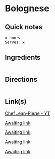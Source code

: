 # Bolognese

## Quick notes 
```
x hours
Serves: x
```

## Ingredients
```

```


## Directions
```

```


## Link(s)
[Chef Jean-Pierre - YT](https://www.youtube.com/watch?v=LEZOwA_Qb-Q)

[Awaiting link](url)

[Awaiting link](url)

[Awaiting link](url)

[Awaiting link](url)
